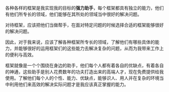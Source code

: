 各种各样的框架是我实现我的目标的**强力助手**，每个框架都具有独立的能力，他们有他们所专长的领域，他们能够在其所处的领域当中很好的解决问题。

对待框架，应该把他们当做帮手，在面对特定问题的时候选择合适的框架能够很好的解决问题。

因此，对于我来说，应该了解各种框架所专长的领域，了解他们有哪些具体的能力，并能够很好的运用框架们的这些能力去解决复杂的问题，从而为我带来工作上的便利与高效。

框架就像是一个个围绕在身边的助手，他们每个人都有着各自的优缺点，有着各自的神通，这些助手是别人花费数年的功夫打造出来的高端人才，现在免费提供给我使用。了解他们每个人的个性、能力、优缺点，能够识人、用人并在复杂的环境当中利用他们来高效的解决实际问题才是我应该真正掌握的能力。

